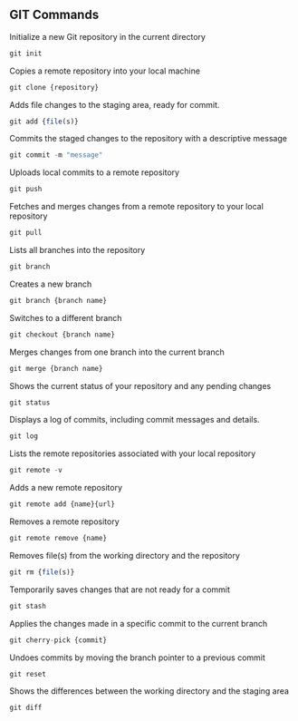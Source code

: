 
## GIT Commands

Initialize a new Git repository in the current directory
```js
git init
```

Copies a remote repository into your local machine
```js
git clone {repository}
```

Adds file changes to the staging area, ready for commit.
```js
git add {file(s)}
```

Commits the staged changes to the repository with a descriptive message
```js
git commit -m "message"
```

Uploads local commits to a remote repository
```js
git push
```

Fetches and merges changes from a remote repository to your local repository
```js
git pull
```

Lists all branches into the repository
```js
git branch
```

Creates a new branch
```js
git branch {branch name}
```

Switches to a different branch
```js
git checkout {branch name}
```

Merges changes from one branch into the current branch
```js
git merge {branch name}
```

Shows the current status of your repository and any pending changes
```js
git status
```

Displays a log of commits, including commit messages and details.
```js
git log
```

Lists the remote repositories associated with your local repository
```js
git remote -v
```

Adds a new remote repository
```js
git remote add {name}{url}
```

Removes a remote repository
```js
git remote remove {name}
```

Removes file(s) from the working directory and the repository
```js
git rm {file(s)}
```

Temporarily saves changes that are not ready for a commit
```js
git stash
```

Applies the changes made in a specific commit to the current branch
```js
git cherry-pick {commit}
```

Undoes commits by moving the branch pointer to a previous commit
```js
git reset
```

Shows the differences between the working directory and the staging area
```js
git diff
```
